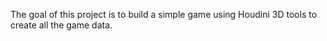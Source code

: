 The goal of this project is to build a simple game using Houdini 3D tools to create all the game data.